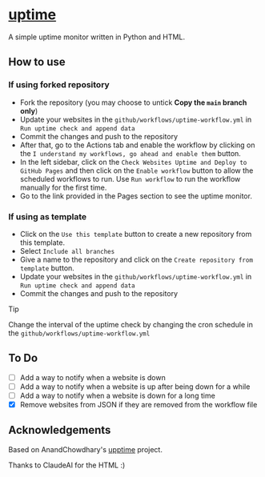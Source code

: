 # [uptime](https://github.com/sahiljhawar/uptime)

A simple uptime monitor written in Python and HTML. 

## How to use
### If using forked repository

- Fork the repository (you may choose to untick **Copy the `main` branch only**)
- Update your websites in the `github/workflows/uptime-workflow.yml` in `Run uptime check and append data`
- Commit the changes and push to the repository
- After that, go to the Actions tab and enable the workflow by clicking on the `I understand my workflows, go ahead and enable them` button.
- In the left sidebar, click on the `Check Websites Uptime and Deploy to GitHub Pages` and then click on the `Enable workflow` button to allow the scheduled workflows to run. Use `Run workflow` to run the workflow manually for the first time.
- Go to the link provided in the Pages section to see the uptime monitor.

### If using as template

- Click on the `Use this template` button to create a new repository from this template.
- Select `Include all branches`
- Give a name to the repository and click on the `Create repository from template` button.
- Update your websites in the `github/workflows/uptime-workflow.yml` in `Run uptime check and append data`
- Commit the changes and push to the repository

> [!TIP]
> Change the interval of the uptime check by changing the cron schedule in the `github/workflows/uptime-workflow.yml`
  

## To Do
- [ ] Add a way to notify when a website is down
- [ ] Add a way to notify when a website is up after being down for a while
- [ ] Add a way to notify when a website is down for a long time
- [x] Remove websites from JSON if they are removed from the workflow file

## Acknowledgements
Based on AnandChowdhary's [upptime](https://github.com/upptime/upptime) project.


Thanks to ClaudeAI for the HTML :)

